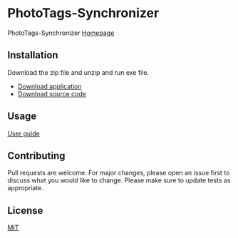 # PhotoTags-Synchronizer

PhotoTags-Synchronizer
[Homepage](https://nordlien.github.io/PhotoTags-Synchronizer/)

## Installation

Download the zip file and unzip and run exe file. 
- [Download application](https://nordlien.github.io/PhotoTags-Synchronizer/download/)
- [Download source code](https://github.com/Nordlien/PhotoTags-Synchronizer/releases)

## Usage
[User guide](https://nordlien.github.io/PhotoTags-Synchronizer/userguide/)

## Contributing
Pull requests are welcome. For major changes, please open an issue first to discuss what you would like to change.
Please make sure to update tests as appropriate.

## License
[MIT](https://choosealicense.com/licenses/mit/)
